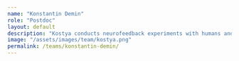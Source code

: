 ```yaml
---
name: "Konstantin Demin"
role: "Postdoc"
layout: default
description: "Kostya conducts neurofeedback experiments with humans and rodents. His research interests include intelligence and consciousness."
image: "/assets/images/team/kostya.png"
permalink: /teams/konstantin-demin/
---
```

